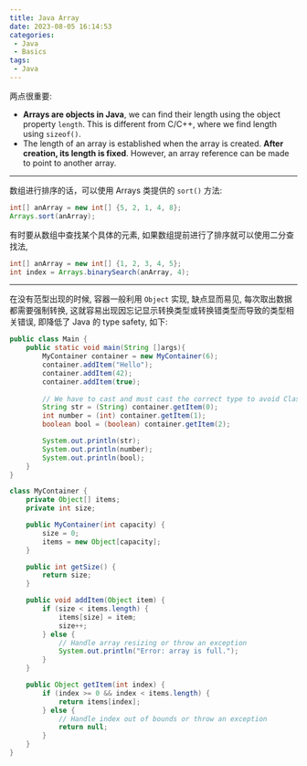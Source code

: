 ```yaml
---
title: Java Array
date: 2023-08-05 16:14:53
categories:
 - Java
 - Basics
tags:
 - Java
---
```


两点很重要:

- **Arrays are objects in Java**, we can find their length using the object property `length`. This is different from C/C++, where we find length using `sizeof()`.
- The length of an array is established when the array is created. **After creation, its length is fixed**.  However, an array reference can be made to point to another array.

---

数组进行排序的话，可以使用 Arrays 类提供的 `sort()` 方法:

```java
int[] anArray = new int[] {5, 2, 1, 4, 8};
Arrays.sort(anArray);
```

有时要从数组中查找某个具体的元素, 如果数组提前进行了排序就可以使用二分查找法, 
```java
int[] anArray = new int[] {1, 2, 3, 4, 5};
int index = Arrays.binarySearch(anArray, 4);
```

---
在没有范型出现的时候, 容器一般利用 `Object` 实现, 缺点显而易见, 每次取出数据都需要强制转换, 这就容易出现因忘记显示转换类型或转换错类型而导致的类型相关错误, 即降低了 Java 的 type safety, 如下: 
```java
public class Main {
    public static void main(String []args){
        MyContainer container = new MyContainer(6);
        container.addItem("Hello");
        container.addItem(42);
        container.addItem(true);
      
      	// We have to cast and must cast the correct type to avoid ClassCastException!
        String str = (String) container.getItem(0);
        int number = (int) container.getItem(1);
        boolean bool = (boolean) container.getItem(2);

        System.out.println(str);
        System.out.println(number);
        System.out.println(bool);
    }
}

class MyContainer {
    private Object[] items;
    private int size;

    public MyContainer(int capacity) {
        size = 0;
        items = new Object[capacity];
    }

    public int getSize() {
        return size;
    }

    public void addItem(Object item) {
        if (size < items.length) {
            items[size] = item;
            size++;
        } else {
            // Handle array resizing or throw an exception
            System.out.println("Error: array is full.");
        }
    }

    public Object getItem(int index) {
        if (index >= 0 && index < items.length) {
            return items[index];
        } else {
            // Handle index out of bounds or throw an exception
            return null;
        }
    }
}
```


